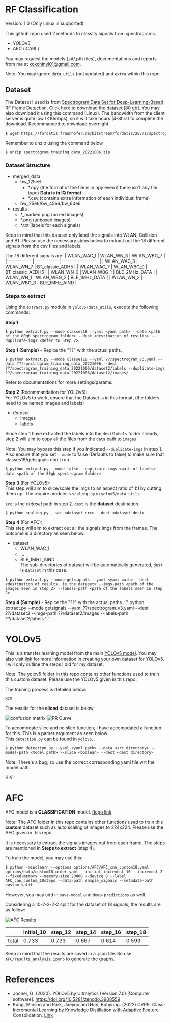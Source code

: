 # RF Classification

Version: 1.0 (Only Linux is supported)

This github repo used 2 methods to classify signals from spectrograms.

- YOLOv5
- AFC (iCARL)

You may request the models (.pt/.pth files), documentations and reports from me at kokchinyi01@gmail.com.

Note: You may ignore `data_utils` (not updated) and `extra` within this repo.

## Dataset

The Dataset I used is from [Spectrogram Data Set for Deep-Learning-Based RF Frame Detection](https://www.mdpi.com/2306-5729/7/12/168). Click here to download the [dataset](https://fordatis.fraunhofer.de/handle/fordatis/287) [80 gb]. You may also download it using this command (Linux). The bandwidth from the client server is quite low (<10mbps), so it will take hours (4-8hrs) to complete the download. Recommanded to download overnight.

```bash
$ wget https://fordatis.fraunhofer.de/bitstream/fordatis/287/1/spectrogram_training_data_20220711.zip
```

Remember to unzip using the command below
```bash
$ unzip spectrogram_training_data_20221006.zip
```

### Dataset Structure 

- merged_data
  - bw_125e6
    - *.npy (the format of the file is in npy even if there isn't any file type) **Data is in IQ format**
    - *.csv (contains extra information of each individual frame)
  - bw_25e6/bw_45e6/bw_60e6
- results
  - *_marked.png (boxed images)
  - *.png (unboxed images)
  - *.txt (labels for each signals)
 

Keep in mind that this dataset only label the signals into WLAN, Collision and BT. Please use the necessary steps below to extract out the 18 different signals from the csv files and labels.

The 18 different signals are:
| WLAN_WAC_1 | WLAN_WN_3 | WLAN_WBG_7 |
|------------ |------------ |------------------ |
| WLAN_WAC_3 | WLAN_WN_7 | BT_classic_ADH5 |
| WLAN_WAC_7 | WLAN_WBG_0 | BT_classic_AEDH5 |
| WLAN_WN_0 | WLAN_WBG_1 | BLE_2MHz_DATA |
| WLAN_WN_1 | WLAN_WBG_2 | BLE_1MHz_DATA |
| WLAN_WN_2 | WLAN_WBG_3 | BLE_1MHz_AIND |

### Steps to extract

Using the `extract.py` module in `yolov5/data_utils`, execute the following commands:

**Step 1**:
```
$ python extract.py --mode classes18 --yaml <yaml path> --data <path of the 80gb spectrogram folder> --dest <destination of results> --duplicate-imgs <Refer to Step 2> 
```

**Step 1 (Sample)** - Replce the "??" with the actual paths.
```
$ python extract.py --mode classes18 --yaml ??/spectrogram_v3.yaml --data ??/spectrogram_training_data_20221006 --dest ??/spectrogram_training_data_20221006/dataset2/labels --duplicate-imgs ??/spectrogram_training_data_20221006/dataset2/images/
```
Refer to documentations for more settings/params. 

**Step 2** (Recommandation for YOLOv5):\
For YOLOv5 to work, ensure that the Dataset is in this format, (the folders need to be named images and labels)
- *dataset*
  - images
  - labels
 
Since step 1 have extracted the labels into the `dest`/`labels` folder already, step 2 will aim to copy all the files from the `data` path to `images`

Note: You may bypass this step if you indicated `--duplicate-imgs` in step 1. Also ensure that you set `--mode` to false (Defaults to false) to make sure that classes18/getsignals don't run.
```
$ python extract.py --mode false --duplicate-imgs <path of labels> --data <path of the 80gb spectrogram folder>
```
**Step 3** (For YOLOv5):\
This step will aim to slice/scale the imgs to an aspect ratio of 1:1 by cutting them up. The require module is `scaling.py` in `yolov5/data_utils`.

`src` is the *dataset* path in step 2.
`dest` is the **dataset** destination.
```
$ python scaling.py --src <dataset src> --dest <dataset dest>
```


**Step 4** (For AFC):\
This step will aim to extract out all the signals imgs from the frames. The outcome is a directory as seen below: 
- dataset
  - WLAN_WAC_1
  - ...
  - BLE_1MHz_AIND\
The sub-directories of dataset will be automatically generated, `dest` is `dataset` in this case.

```
$ python extract.py --mode getsignals --yaml <yaml path> --dest <destination of results, ie the dataset> --imgs-path <path of the images seen in step 2> --labels-path <path of the labels seen in step 2>
```

**Step 4 (Sample)** - Replce the "??" with the actual paths.
'''
python extract.py --mode getsignals --yaml ??/spectrogram_v3.yaml --dest ??/dataset3 --imgs-path ??/dataset2/images --labels-path ??/dataset2/labels
'''

# YOLOv5

This is a transfer learning model from the main [YOLOv5 model](https://github.com/ultralytics/yolov5). You may also visit [link](https://github.com/ultralytics/yolov5/wiki/Train-Custom-Data) for more information in creating your own dataset for YOLOv5. I will only outline the steps I did for my dataset.

Note: The yolov5 folder in this repo contains other functions used to train this custom dataset. Please use the YOLOv5 given in this repo.

The training process is detailed below:

```
KIV
```

The results for the **sliced** dataset is below.

![confusion matrix](readmeimages/confusion_matrix.png)
![PR Curve](readmeimages/PR_curve.png)

To accomodate slice and no slice function, I have accomodated a function for this. This is a parser argument as seen below.\
This `detection.py` can be found in `yolov5`.
```
$ python detection.py --yaml <yaml path> --data <src directory> --model-path <model path> --slice <boolean> --dest <dest directory>
```
Note: There's a bug, so use the correct corresponding yaml file wrt the model path.

KIV

# AFC

AFC model is a **CLASSIFICATION** model. [Repo link](https://github.com/kminsoo/AFC)

Note: The AFC folder in this repo contains other functions used to train this **custom** dataset such as auto scaling of images to 224x224. Please use the AFC given in this repo.

It is necessary to extract the signals images out from each frame. The steps are mentioned in **Steps to extract** (step 4).


To train the model, you may use this:

```
$ python -minclearn --options options/AFC/AFC_cnn_custom18.yaml options/data/custom18_order.yaml --initial-increment 10 --increment 2 --fixed-memory --memory-size 20000 --device 0 --label AFC_cnn_custom_10steps --data-path sample_signals --metadata-path custom_split
```

However, you may add in `save-model` and `dump-predictions` as well.

Considering a 10-2-2-2-2 split for the dataset of 18 signals, the results are as follow:

![AFC Results](readmeimages/afc_image.png)

|       | initial_10 | step_12 | step_14 | step_16 | step_18 |
| ----- | ---------- | ------- | ------- | ------- | ------- |
| total | 0.733      | 0.733   | 0.667   | 0.614   | 0.593   |

Keep in mind that the results are saved in a .json file. So use `AFC/results_analysis.ipynb` to generate the graphs.

# References

- Jocher, G. (2020). YOLOv5 by Ultralytics (Version 7.0) [Computer software]. https://doi.org/10.5281/zenodo.3908559
- Kang, Minsoo and Park, Jaeyoo and Han, Bohyung. (2022) CVPR. Class-Incremental Learning by Knowledge Distillation with Adaptive Feature Consolidation. [Link](https://arxiv.org/pdf/2204.00895.pdf)
